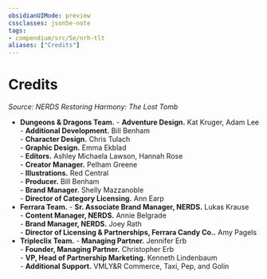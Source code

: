 ```yaml
---
obsidianUIMode: preview
cssclasses: json5e-note
tags:
- compendium/src/5e/nrh-tlt
aliases: ["Credits"]
---
```

# Credits
*Source: NERDS Restoring Harmony: The Lost Tomb* 

- **Dungeons & Dragons Team.**     - **Adventure Design.** Kat Kruger, Adam Lee    
        - **Additional Development.** Bill Benham    
        - **Character Design.** Chris Tulach    
        - **Graphic Design.** Emma Ekblad    
        - **Editors.** Ashley Michaela Lawson, Hannah Rose    
        - **Creator Manager.** Pelham Greene    
        - **Illustrations.** Red Central    
        - **Producer.** Bill Benham    
        - **Brand Manager.** Shelly Mazzanoble    
        - **Director of Category Licensing.** Ann Earp    
- **Ferrara Team.**     - **Sr. Associate Brand Manager, NERDS.** Lukas Krause    
        - **Content Manager, NERDS.** Annie Belgrade    
        - **Brand Manager, NERDS.** Joey Rath    
        - **Director of Licensing & Partnerships, Ferrara Candy Co..** Amy Pagels    
- **Tripleclix Team.**     - **Managing Partner.** Jennifer Erb    
        - **Founder, Managing Partner.** Christopher Erb    
        - **VP, Head of Partnership Marketing.** Kenneth Lindenbaum    
        - **Additional Support.** VMLY&R Commerce, Taxi, Pep, and Golin